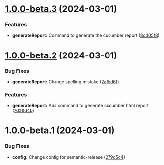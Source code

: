 # [1.0.0-beta.3](https://github.com/RMajewski/cucumber-js-html-reporter/compare/v1.0.0-beta.2...v1.0.0-beta.3) (2024-03-01)


### Features

* **generateReport:** Command to generate the cucumber report ([8c405f8](https://github.com/RMajewski/cucumber-js-html-reporter/commit/8c405f8f0b8fc9daf1bdfe5d51a6502345c8b08f))

# [1.0.0-beta.2](https://github.com/RMajewski/cucumber-js-html-reporter/compare/v1.0.0-beta.1...v1.0.0-beta.2) (2024-03-01)


### Bug Fixes

* **generateReport:** Change spelling mistake ([2afbd6f](https://github.com/RMajewski/cucumber-js-html-reporter/commit/2afbd6f9afb90c7bebd1419252c3e4f1af5f609f))


### Features

* **generateReport:** Add command to generate cucumber html report ([7d36d4b](https://github.com/RMajewski/cucumber-js-html-reporter/commit/7d36d4b3371afb1daf13057705057bd352feefc0))

# 1.0.0-beta.1 (2024-03-01)

### Bug Fixes

- **config:** Change config for semantic-release ([279d5c4](https://github.com/RMajewski/cucumber-js-html-reporter/commit/279d5c4a39942c49c50e4b8b822bccc306b9318f))
